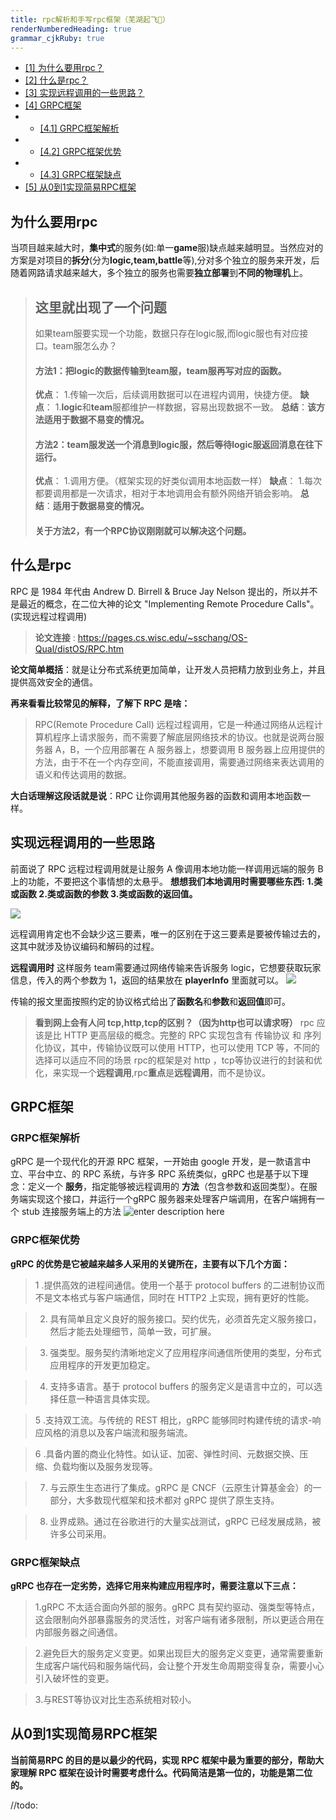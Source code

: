 ```yaml
---
title: rpc解析和手写rpc框架（芜湖起飞🚀）
renderNumberedHeading: true
grammar_cjkRuby: true
---
```



<!-- TOC -->

- [[1] 为什么要用rpc？](#为什么要用rpc)
- [[2] 什么是rpc？](#什么是rpc)
- [[3] 实现远程调用的一些思路？](#实现远程调用的一些思路)
- [[4] GRPC框架](#GRPC框架)
- - [[4.1] GRPC框架解析](#GRPC框架解析)
- - [[4.2] GRPC框架优势](#GRPC框架优势)
- - [[4.3] GRPC框架缺点](#GRPC框架缺点)
- [[5] 从0到1实现简易RPC框架](#从0到1实现简易RPC框架)

<!-- /TOC -->

## 为什么要用rpc

 当项目越来越大时，**集中式**的服务(如:单一**game**服)缺点越来越明显。当然应对的方案是对项目的**拆分**(分为**logic,team,battle**等),分对多个独立的服务来开发，后随着网路请求越来越大，多个独立的服务也需要**独立部署**到**不同的物理机**上。
 
>**这里就出现了一个问题**
> ---------
> 如果team服要实现一个功能，数据只存在logic服,而logic服也有对应接口。team服怎么办？
> 
> #### 方法1：把logic的数据传输到team服，team服再写对应的函数。
> **优点**：
> 1.传输一次后，后续调用数据可以在进程内调用，快捷方便。
> **缺点**：
> 1.**logic**和**team**服都维护一样数据，容易出现数据不一致。
> **总结**：**该方法适用于数据不易变的情况。**
> 
> #### 方法2：team服发送一个消息到logic服，然后等待logic服返回消息在往下运行。
> **优点**：
> 1.调用方便。（框架实现的好类似调用本地函数一样）
> **缺点**：
> 1.每次都要调用都是一次请求，相对于本地调用会有额外网络开销会影响。
> **总结**：**适用于数据易变的情况。**
> #### 关于方法2，有一个RPC协议刚刚就可以解决这个问题。

## 什么是rpc

RPC 是 1984 年代由 Andrew D. Birrell & Bruce Jay Nelson 提出的，所以并不是最近的概念，在二位大神的论文 "Implementing Remote Procedure Calls"。 (实现远程过程调用)

> **论文连接** : https://pages.cs.wisc.edu/~sschang/OS-Qual/distOS/RPC.htm

**论文简单概括**：就是让分布式系统更加简单，让开发人员把精力放到业务上，并且提供高效安全的通信。


**再来看看比较常见的解释，了解下 RPC 是啥：**

> RPC(Remote Procedure Call) 远程过程调用，它是一种通过网络从远程计算机程序上请求服务，而不需要了解底层网络技术的协议。也就是说两台服务器 A，B，一个应用部署在 A 服务器上，想要调用 B 服务器上应用提供的方法，由于不在一个内存空间，不能直接调用，需要通过网络来表达调用的语义和传达调用的数据。

**大白话理解这段话就是说**：RPC 让你调用其他服务器的函数和调用本地函数一样。

## 实现远程调用的一些思路

   前面说了 RPC 远程过程调用就是让服务 A 像调用本地功能一样调用远端的服务 B 上的功能，不要把这个事情想的太悬乎。
  **想想我们本地调用时需要哪些东西:**
  **1.类或函数
  2.类或函数的参数
  3.类或函数的返回值。**

![](https://github.com/Jet-luoxianjie/rpc_node/blob/main/images/dy.png?raw=true)

远程调用肯定也不会缺少这三要素，唯一的区别在于这三要素是要被传输过去的，这其中就涉及协议编码和解码的过程。

**远程调用时**
这样服务 team需要通过网络传输来告诉服务 logic，它想要获取玩家信息，传入的两个参数为 1，返回的结果放在 **playerInfo** 里面就可以。
![](https://github.com/Jet-luoxianjie/rpc_node/blob/main/images/dy1.png?raw=true)

传输的报文里面按照约定的协议格式给出了**函数名**和**参数**和**返回值**即可。


> **看到网上会有人问 tcp,http,tcp的区别？（因为http也可以请求呀）**
>   rpc 应该是比 HTTP 更高层级的概念。完整的 RPC 实现包含有 传输协议 和 序列化协议，其中，传输协议既可以使用 HTTP，也可以使用 TCP 等，不同的选择可以适应不同的场景
>   rpc的框架是对 http ，tcp等协议进行的封装和优化，来实现一个**远程调用**,rpc**重点**是**远程调用**，而不是协议。

## GRPC框架

### GRPC框架解析

gRPC 是一个现代化的开源 RPC 框架，一开始由 google 开发，是一款语言中立、平台中立、的 RPC 系统，与许多 RPC 系统类似，gRPC 也是基于以下理念：定义一个 **服务**，指定能够被远程调用的 **方法**（包含参数和返回类型）。在服务端实现这个接口，并运行一个gRPC 服务器来处理客户端调用，在客户端拥有一个 stub 连接服务端上的方法
![enter description here](https://img2020.cnblogs.com/blog/496803/202003/496803-20200321153703720-1047433603.png)

### GRPC框架优势
**gRPC 的优势是它被越来越多人采用的关键所在，主要有以下几个方面：**

> 1 .提供高效的进程间通信。使用一个基于 protocol buffers 的二进制协议而不是文本格式与客户端通信，同时在 HTTP2 上实现，拥有更好的性能。

> 2.  具有简单且定义良好的服务接口。契约优先，必须首先定义服务接口，然后才能去处理细节，简单一致，可扩展。

> 3. 强类型。服务契约清晰地定义了应用程序间通信所使用的类型，分布式应用程序的开发更加稳定。

> 4. 支持多语言。基于 protocol buffers 的服务定义是语言中立的，可以选择任意一种语言具体实现。

> 5 .支持双工流。与传统的 REST 相比，gRPC 能够同时构建传统的请求-响应风格的消息以及客户端流和服务端流。

> 6 .具备内置的商业化特性。如认证、加密、弹性时间、元数据交换、压缩、负载均衡以及服务发现等。

> 7. 与云原生生态进行了集成。gRPC 是 CNCF（云原生计算基金会）的一部分，大多数现代框架和技术都对 gRPC 提供了原生支持。

> 8. 业界成熟。通过在谷歌进行的大量实战测试，gRPC 已经发展成熟，被许多公司采用。


### GRPC框架缺点

**gRPC 也存在一定劣势，选择它用来构建应用程序时，需要注意以下三点：**

> 1.gRPC 不太适合面向外部的服务。gRPC 具有契约驱动、强类型等特点，这会限制向外部暴露服务的灵活性，对客户端有诸多限制，所以更适合用在内部服务器之间通信。

> 2.避免巨大的服务定义变更。如果出现巨大的服务定义变更，通常需要重新生成客户端代码和服务端代码，会让整个开发生命周期变得复杂，需要小心引入破坏性的变更。

> 3.与REST等协议对比生态系统相对较小。


## 从0到1实现简易RPC框架

**当前简易RPC 的目的是以最少的代码，实现 RPC 框架中最为重要的部分，帮助大家理解 RPC 框架在设计时需要考虑什么。代码简洁是第一位的，功能是第二位的。**

//todo:


